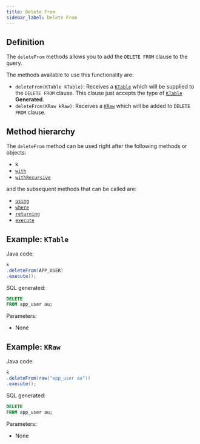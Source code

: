 ```yaml
---
title: Delete From
sidebar_label: Delete From
---
```


## Definition

The `deleteFrom` methods allows you to add the `DELETE FROM` clause to the query.

The methods available to use this functionality are:

- `deleteFrom(KTable kTable)`: Receives a [`KTable`](/docs/delete-statement/delete-from/introduction#ktable-types) which will be supplied to the `DELETE FROM` clause. This clause just accepts the type of [`KTable`](/docs/misc/ktable) __Generated__.
- `deleteFrom(KRaw kRaw)`: Receives a [`KRaw`](/docs/misc/select-list-values#7-kraw) which will be added to `DELETE FROM` clause.

## Method hierarchy

The `deleteFrom` method can be used right after the following methods or objects:

- k
- [`with`](/docs/delete-statement/with)
- [`withRecursive`](/docs/delete-statement/with)

and the subsequent methods that can be called are:

- [`using`](/docs/delete-statement/using/)
- [`where`](/docs/delete-statement/where/)
- [`returning`](/docs/delete-statement/returning)
- [`execute`](/docs/select-statement/select/)

## Example: `KTable`

Java code:

```java
k
.deleteFrom(APP_USER)
.execute();
```

SQL generated:

```sql
DELETE
FROM app_user au;
```

Parameters:

- None

## Example: `KRaw`

Java code:

```java
k
.deleteFrom(raw("app_user au"))
.execute();
```

SQL generated:

```sql
DELETE
FROM app_user au;
```

Parameters:

- None